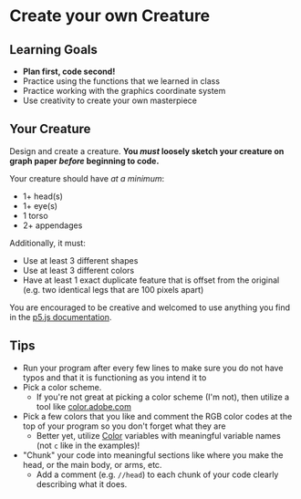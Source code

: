 # Create your own Creature

## Learning Goals
- **Plan first, code second!**
- Practice using the functions that we learned in class
- Practice working with the graphics coordinate system
- Use creativity to create your own masterpiece

## Your Creature
Design and create a creature. **You _must_ loosely sketch your creature on graph paper _before_ beginning to code.**

Your creature should have _at a minimum_:
- 1+ head(s)
- 1+ eye(s)
- 1 torso
- 2+ appendages

Additionally, it must:
- Use at least 3 different shapes
- Use at least 3 different colors
- Have at least 1 exact duplicate feature that is offset from the original (e.g. two identical legs that are 100 pixels apart)

You are encouraged to be creative and welcomed to use anything you find in the [p5.js documentation](https://p5js.org/reference/).

## Tips
- Run your program after every few lines to make sure you do not have typos and that it is functioning as you intend it to
- Pick a color scheme.
  - If you're not great at picking a color scheme (I'm not), then utilize a tool like [color.adobe.com](https://color.adobe.com)
- Pick a few colors that you like and comment the RGB color codes at the top of your program so you don't forget what they are
  - Better yet, utilize [Color](https://p5js.org/reference/#/p5/color) variables with meaningful variable names (not `c` like in the examples)!
- "Chunk" your code into meaningful sections like where you make the head, or the main body, or arms, etc.
  - Add a comment (e.g. `//head`) to each chunk of your code clearly describing what it does.
